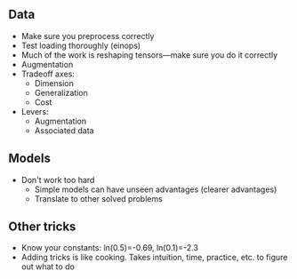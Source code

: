 ## Data
- Make sure you preprocess correctly
- Test loading thoroughly (einops)
- Much of the work is reshaping tensors—make sure you do it correctly
- Augmentation
- Tradeoff axes:
	- Dimension
	- Generalization
	- Cost
- Levers:
	- Augmentation
	- Associated data
## Models
- Don't work too hard
	- Simple models can have unseen advantages (clearer advantages)
	- Translate to other solved problems
## Other tricks
- Know your constants: ln(0.5)=-0.69, ln(0.1)=-2.3
- Adding tricks is like cooking. Takes intuition, time, practice, etc. to figure out what to do